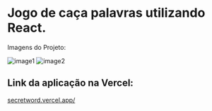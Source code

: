 # Jogo de caça palavras utilizando React.

Imagens do Projeto:

![image1](https://i.imgur.com/63r996f.png)
![image2](https://i.imgur.com/EmeTVhh.png)

## Link da aplicação na Vercel:
[secretword.vercel.app/](https://secretword.vercel.app/)
